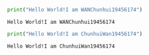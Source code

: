 

```python
print("Hello World!I am WANChunhui19456174")
```

    Hello World!I am WANChunhui19456174
    


```python
print("Hello World!I am ChunhuiWan19456174")
```

    Hello World!I am ChunhuiWan19456174
    


```python

```
